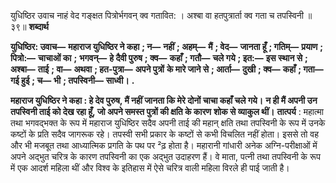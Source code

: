  

युधिष्ठिर उवाच नाहं वेद गङ्क्षत पित्रोर्भगवन् क्व गतावित: । अश्बा वा हतपुत्रार्ता क्व गता च तपस्विनी ॥ ३९॥ **शब्दार्थ** 

**युधिष्ठिर: उवाच—** **महाराज युधिष्ठिर ने कहा** **; न—** **नहीं** **; अहम्—** **मैं** **; वेद—** **जानता हूँ** **; गतिम्—** **प्रयाण** **; पित्रो:—** **चाचाओं का** **;** **भगवन्—** **हे दैवी पुरुष** **; क्व—** **कहाँ** **; गतौ—** **चले गये** **; इत:—** **इस स्थान से** **; अश्बा—** **ताई** **; वा—** **अथवा** **; हत-पुत्रा—** **अपने पुत्रों** **के मारे जाने से** **; आर्ता—** **दुखी** **; क्व—** **कहाँ** **; गता—** **गई हुई** **; च—** **भी** **; तपस्विनी—** **साध्वी।** **.** 

**महाराज युधिष्ठिर ने कहा : हे देव पुरुष, मैं नहीं जानता कि मेरे दोनों चाचा कहाँ चले गये।** **न ही मैं अपनी उन तपस्विनी ताई को देख रहा हूँ, जो अपने समस्त पुत्रों की क्षति के कारण** **शोक से व्याकुल थीं।** **तात्पर्य** : महात्मा तथा भगवद्भक्त के रूप में महाराज युधिष्ठिर सदैव अपनी ताई की महान् क्षति तथा तपस्विनी के रूप में उनके कष्टों के प्रति सदैव जागरूक रहे। तपस्वी सभी प्रकार के कष्टों से कभी विचलित नहीं होता। इससे तो वह और भी मजबूत तथा आध्यात्मिक प्रगति के पथ पर ²ढ़ होता है। महारानी गांधारी अनेक अग्नि-परीक्षाओं में अपने अद्भुत चरित्र के कारण तपस्विनी का एक अद्भुत उदाहरण हैं। वे माता, पत्नी तथा तपस्विनी के रूप में एक आदर्श महिला थीं और विश्व के इतिहास में ऐसे चरित्र वाली महिला विरले ही पाई जाती है। 